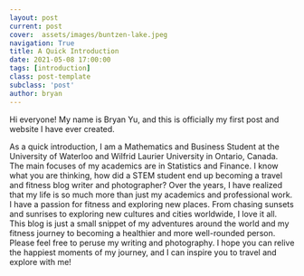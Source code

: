 ```yaml
---
layout: post
current: post
cover:  assets/images/buntzen-lake.jpeg
navigation: True
title: A Quick Introduction 
date: 2021-05-08 17:00:00
tags: [introduction]
class: post-template
subclass: 'post'
author: bryan
---
```


Hi everyone! My name is Bryan Yu, and this is officially my first post and website I have ever created. 

As a quick introduction, I am a Mathematics and Business Student at the University of Waterloo and Wilfrid Laurier University in Ontario, Canada. The main focuses of my academics are in Statistics and Finance. I know what you are thinking, how did a STEM student end up becoming a travel and fitness blog writer and photographer? Over the years, I have realized that my life is so much more than just my academics and professional work. I have a passion for fitness and exploring new places. From chasing sunsets and sunrises to exploring new cultures and cities worldwide, I love it all. This blog is just a small snippet of my adventures around the world and my fitness journey to becoming a healthier and more well-rounded person. Please feel free to peruse my writing and photography. I hope you can relive the happiest moments of my journey, and I can inspire you to travel and explore with me! 
